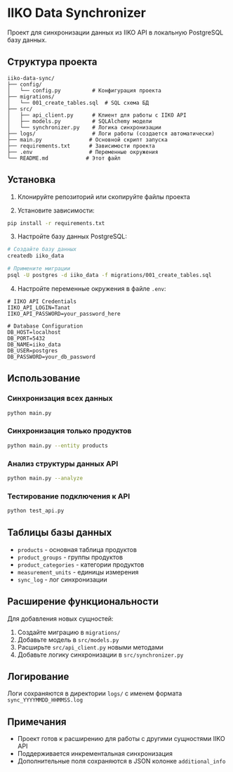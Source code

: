 # IIKO Data Synchronizer

Проект для синхронизации данных из IIKO API в локальную PostgreSQL базу данных.

## Структура проекта

```
iiko-data-sync/
├── config/
│   └── config.py          # Конфигурация проекта
├── migrations/
│   └── 001_create_tables.sql  # SQL схема БД
├── src/
│   ├── api_client.py      # Клиент для работы с IIKO API
│   ├── models.py          # SQLAlchemy модели
│   └── synchronizer.py    # Логика синхронизации
├── logs/                  # Логи работы (создается автоматически)
├── main.py               # Основной скрипт запуска
├── requirements.txt      # Зависимости проекта
├── .env                  # Переменные окружения
└── README.md            # Этот файл
```

## Установка

1. Клонируйте репозиторий или скопируйте файлы проекта

2. Установите зависимости:
```bash
pip install -r requirements.txt
```

3. Настройте базу данных PostgreSQL:
```bash
# Создайте базу данных
createdb iiko_data

# Примените миграции
psql -U postgres -d iiko_data -f migrations/001_create_tables.sql
```

4. Настройте переменные окружения в файле `.env`:
```
# IIKO API Credentials
IIKO_API_LOGIN=Tanat
IIKO_API_PASSWORD=your_password_here

# Database Configuration
DB_HOST=localhost
DB_PORT=5432
DB_NAME=iiko_data
DB_USER=postgres
DB_PASSWORD=your_db_password
```

## Использование

### Синхронизация всех данных
```bash
python main.py
```

### Синхронизация только продуктов
```bash
python main.py --entity products
```

### Анализ структуры данных API
```bash
python main.py --analyze
```

### Тестирование подключения к API
```bash
python test_api.py
```

## Таблицы базы данных

- `products` - основная таблица продуктов
- `product_groups` - группы продуктов
- `product_categories` - категории продуктов
- `measurement_units` - единицы измерения
- `sync_log` - лог синхронизации

## Расширение функциональности

Для добавления новых сущностей:

1. Создайте миграцию в `migrations/`
2. Добавьте модель в `src/models.py`
3. Расширьте `src/api_client.py` новыми методами
4. Добавьте логику синхронизации в `src/synchronizer.py`

## Логирование

Логи сохраняются в директории `logs/` с именем формата `sync_YYYYMMDD_HHMMSS.log`

## Примечания

- Проект готов к расширению для работы с другими сущностями IIKO API
- Поддерживается инкрементальная синхронизация
- Дополнительные поля сохраняются в JSON колонке `additional_info`
